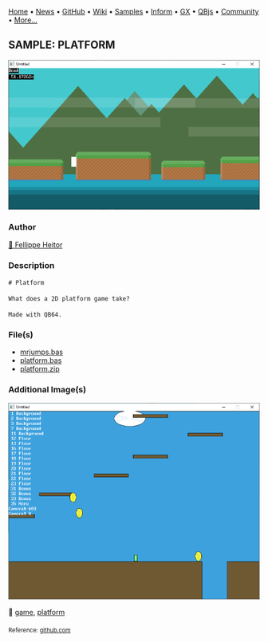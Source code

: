 [Home](https://qb64.com) • [News](../../news.md) • [GitHub](https://github.com/QB64Official/qb64) • [Wiki](https://github.com/QB64Official/qb64/wiki) • [Samples](../../samples.md) • [Inform](../../inform.md) • [GX](../../gx.md) • [QBjs](../../qbjs.md) • [Community](../../community.md) • [More...](../../more.md)

## SAMPLE: PLATFORM

![ss1.png](img/ss1.png)

### Author

[🐝 Fellippe Heitor](../fellippe-heitor.md) 

### Description

```text
# Platform

What does a 2D platform game take?

Made with QB64.
```

### File(s)

* [mrjumps.bas](src/mrjumps.bas)
* [platform.bas](src/platform.bas)
* [platform.zip](src/platform.zip)

### Additional Image(s)

![ss2.png](img/ss2.png)

🔗 [game](../game.md), [platform](../platform.md)


<sub>Reference: [github.com](https://github.com/FellippeHeitor/Platform) </sub>
